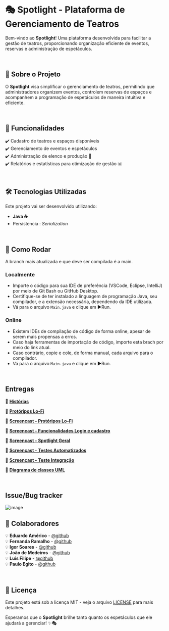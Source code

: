 # 🎭 Spotlight - Plataforma de Gerenciamento de Teatros

Bem-vindo ao **Spotlight**! Uma plataforma desenvolvida para facilitar a gestão de teatros, proporcionando organização eficiente de eventos, reservas e administração de espetáculos.

<br>

## 🚀 Sobre o Projeto
O **Spotlight** visa simplificar o gerenciamento de teatros, permitindo que administradores organizem eventos, controlem reservas de espaços e acompanhem a programação de espetáculos de maneira intuitiva e eficiente.

<br>

## 📌 Funcionalidades
✔️ Cadastro de teatros e espaços disponíveis  
✔️ Gerenciamento de eventos e espetáculos    
✔️ Administração de elenco e produção 👥    
✔️ Relatórios e estatísticas para otimização de gestão 📊   

<br>

## 🛠 Tecnologias Utilizadas
Este projeto vai ser desenvolvido utilizando:
- **Java ☕**
- Persistencia : *Serialization*

<br>

## 🧩 Como Rodar
A branch mais atualizada e que deve ser compilada é a main.

### Localmente
- Importe o código para sua IDE de preferência (VSCode, Eclipse, IntelliJ) por meio de Git Bash ou GitHub Desktop.  
- Certifique-se de ter instalado a linguagem de programação Java, seu compilador, e a extensão necessária, dependendo da IDE utilizada.  
- Vá para o arquivo ```Main.java``` e clique em ▶️Run.  

### Online
- Existem IDEs de compilação de código de forma online, apesar de serem mais propensas a erros.  
- Caso haja ferramentas de importação de código, importe esta brach por meio do link atual.  
- Caso contrário, copie e cole, de forma manual, cada arquivo para o compilador.  
- Vá para o arquivo ```Main.java``` e clique em ▶️Run.  

<br>

## Entregas
📜 [**Histórias**](https://docs.google.com/document/d/1PzrIdtrJERcJetYCJ_r6rDhxUMrsDcpiqiyTjrJwEcs/edit?usp=sharing)    

📸 [**Protóripos Lo-Fi**](https://drive.google.com/file/d/1EMd6lf0au7WKsCR9rRodCiv2ksGIRFrV/view?usp=drive_link)    

📼 [**Screencast - Protóripos Lo-Fi**](https://youtu.be/3_AtGtOFGvI)    

📼 [**Screencast - Funcionalidades Login e cadastro**](https://youtu.be/sf2zr7eD9bw) 

📼 [**Screencast - Spotlight Geral**](https://youtu.be/K255a6GslkA)

📼 [**Screencast - Testes Automatizados**](https://youtu.be/ANxZbM7mHQs)

📼 [**Screencast - Teste Integração**](https://youtu.be/W3fYyx_6Ub4)

📜 [**Diagrama de classes UML**](https://lucid.app/lucidchart/44b36d4f-4ee0-4e8d-9622-cd1fe7b8f858/edit?viewport_loc=-4101%2C-2353%2C18714%2C9122%2CHWEp-vi-RSFO&invitationId=inv_2318a3a3-fe3d-4494-ba46-00623d53f94f)    

<br>

## Issue/Bug tracker
![image](https://github.com/user-attachments/assets/a42380eb-dfb9-460e-a062-c6b9d9e5d46a)

## 👥 Colaboradores
💡 **Eduardo Américo** - [@github](https://github.com/EduardoAmericoo)  
💡 **Fernanda Ramalho** - [@github](https://github.com/fernandaramalhob)  
💡 **Igor Soares** - [@github](https://github.com/IgorSoaresss)  
💡 **João de Medeiros** - [@github](https://github.com/joca-000)  
💡 **Luis Filipe** - [@github](https://github.com/LFilipeTeles)  
💡 **Paulo Egito** - [@github](https://github.com/pauloheis)  

<br>

## 📜 Licença
Este projeto está sob a licença MIT - veja o arquivo [LICENSE](LICENSE) para mais detalhes.

Esperamos que o **Spotlight** brilhe tanto quanto os espetáculos que ele ajudará a gerenciar! ✨🎭

